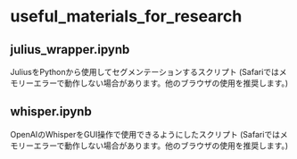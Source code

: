 # useful_materials_for_research
## julius_wrapper.ipynb
JuliusをPythonから使用してセグメンテーションするスクリプト
(Safariではメモリーエラーで動作しない場合があります。他のブラウザの使用を推奨します。)

## whisper.ipynb
OpenAIのWhisperをGUI操作で使用できるようにしたスクリプト
(Safariではメモリーエラーで動作しない場合があります。他のブラウザの使用を推奨します。)
